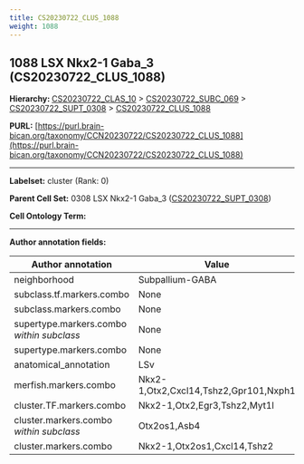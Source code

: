 ```yaml
---
title: CS20230722_CLUS_1088
weight: 1088
---
```

## 1088 LSX Nkx2-1 Gaba_3 (CS20230722_CLUS_1088)
<b>Hierarchy: </b>
[CS20230722_CLAS_10](../CS20230722_CLAS_10) >
[CS20230722_SUBC_069](../CS20230722_SUBC_069) >
[CS20230722_SUPT_0308](../CS20230722_SUPT_0308) >
[CS20230722_CLUS_1088](../CS20230722_CLUS_1088)

**PURL:** [https://purl.brain-bican.org/taxonomy/CCN20230722/CS20230722_CLUS_1088](https://purl.brain-bican.org/taxonomy/CCN20230722/CS20230722_CLUS_1088)

---


**Labelset:** cluster (Rank: 0)

**Parent Cell Set:** 0308 LSX Nkx2-1 Gaba_3 ([CS20230722_SUPT_0308](../CS20230722_SUPT_0308))



**Cell Ontology Term:** 

[MARKER GENES.]: #


---

[TRANSFERRED ANNOTATIONS.]: #


[AUTHOR ANNOTATION FIELDS.]: #


**Author annotation fields:**

| Author annotation | Value |
|-------------------|-------|
|neighborhood|Subpallium-GABA|
|subclass.tf.markers.combo|None|
|subclass.markers.combo|None|
|supertype.markers.combo _within subclass_|None|
|supertype.markers.combo|None|
|anatomical_annotation|LSv|
|merfish.markers.combo|Nkx2-1,Otx2,Cxcl14,Tshz2,Gpr101,Nxph1|
|cluster.TF.markers.combo|Nkx2-1,Otx2,Egr3,Tshz2,Myt1l|
|cluster.markers.combo _within subclass_|Otx2os1,Asb4|
|cluster.markers.combo|Nkx2-1,Otx2os1,Cxcl14,Tshz2|
